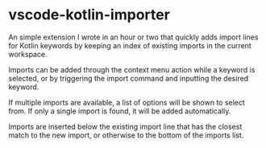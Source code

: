 # vscode-kotlin-importer

An simple extension I wrote in an hour or two that quickly adds import lines for Kotlin keywords by keeping an index of existing
imports in the current workspace.

Imports can be added through the context menu action while a keyword is selected, or by triggering the import command and inputting the desired keyword.

If multiple imports are available, a list of options will be shown to select from. If only a single import is found, it will be added automatically.

Imports are inserted below the existing import line that has the closest match to the new import, or otherwise to the bottom of the imports list.

